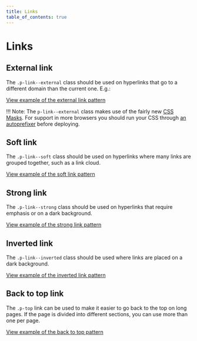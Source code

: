 ```yaml
---
title: Links
table_of_contents: true
---
```


# Links

## External link

The `.p-link--external` class should be used on hyperlinks that go to a different domain than the current one. E.g.:

<a href="https://vanilla-framework.github.io/vanilla-framework/examples/patterns/links/links-external/"
    class="js-example">
    View example of the external link pattern
</a>

!!! Note:
    The `p-link--external` class makes use of the fairly new [CSS Masks](http://www.caniuse.com/#search=mask). For support in more browsers you should run your CSS through [an autoprefixer](https://www.npmjs.com/package/autoprefixer) before deploying.

## Soft link

The `.p-link--soft` class should be used on hyperlinks where many links are grouped together, such as a link cloud.

<a href="https://vanilla-framework.github.io/vanilla-framework/examples/patterns/links/links-soft/"
    class="js-example">
    View example of the soft link pattern
</a>

## Strong link

The `.p-link--strong` class should be used on hyperlinks that require emphasis or on a dark background.

<a href="https://vanilla-framework.github.io/vanilla-framework/examples/patterns/links/links-strong/"
    class="js-example">
    View example of the strong link pattern
</a>

## Inverted link

The `.p-link--inverted` class should be used where links are placed on a dark background.

<a href="https://vanilla-framework.github.io/vanilla-framework/examples/patterns/links/links-inverted/"
    class="js-example">
    View example of the inverted link pattern
</a>

## Back to top link

The `.p-top` link can be used to make it easier to go back to the top on long pages. If the page is divided into different sections, you can use more than one per page.

<a href="https://vanilla-framework.github.io/vanilla-framework/examples/patterns/links/links-back-to-top/"
    class="js-example">
    View example of the back to top pattern
</a>
